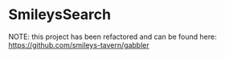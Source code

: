 # SmileysSearch

NOTE: this project has been refactored and can be found here: https://github.com/smileys-tavern/gabbler
